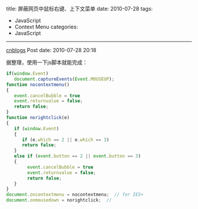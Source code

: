 title: 屏蔽网页中鼠标右键、上下文菜单
date: 2010-07-28
tags:
  - JavaScript
  - Context Menu
categories:
  - JavaScript
---

[cnblogs](http://www.cnblogs.com/pcy0/archive/2010/07/28/1787302.html) Post date: 2010-07-28 20:18

据整理，使用一下js脚本就能完成：

~~~~javascript
if(window.Event) 
   document.captureEvents(Event.MOUSEUP);
function nocontextmenu() 
{
   event.cancelBubble = true 
   event.returnvalue = false;
   return false;
}
function norightclick(e) 
{
   if (window.Event)
   {
      if (e.which == 2 || e.which == 3)
      return false;
   }
   else if (event.button == 2 || event.button == 3) 
   {
        event.cancelBubble = true 
        event.returnvalue = false;
        return false;
   }
}
document.oncontextmenu = nocontextmenu;  // for IE5+ 
document.onmousedown = norightclick;  // 
~~~~


 
